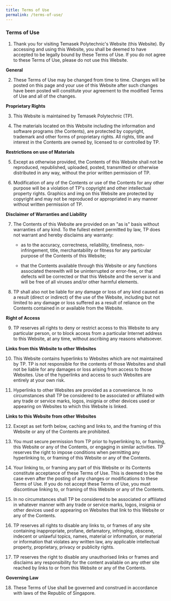 ```yaml
---
title: Terms of Use
permalink: /terms-of-use/
---
```

### Terms of Use

1. Thank you for visiting Temasek Polytechnic's Website (this Website). By accessing and using this Website, you shall be deemed to have accepted to be legally bound by these Terms of Use. If you do not agree to these Terms of Use, please do not use this Website.

**General**

2. These Terms of Use may be changed from time to time. Changes will be posted on this page and your use of this Website after such changes have been posted will constitute your agreement to the modified Terms of Use and all of the changes.

**Proprietary Rights**

3. This Website is maintained by Temasek Polytechnic (TP).

4. The materials located on this Website including the information and software programs (the Contents), are protected by copyright, trademark and other forms of proprietary rights. All rights, title and interest in the Contents are owned by, licensed to or controlled by TP.

**Restrictions on use of Materials**

5. Except as otherwise provided, the Contents of this Website shall not be reproduced, republished, uploaded, posted, transmitted or otherwise distributed in any way, without the prior written permission of TP.

6. Modification of any of the Contents or use of the Contents for any other purpose will be a violation of TP's copyright and other intellectual property rights. Graphics and img on this Website are protected by copyright and may not be reproduced or appropriated in any manner without written permission of TP.

**Disclaimer of Warranties and Liability**

7. The Contents of this Website are provided on an "as is" basis without warranties of any kind. To the fullest extent permitted by law, TP does not warrant and hereby disclaims any warranty:
   * as to the accuracy, correctness, reliability, timeliness, non-infringement, title, merchantability or fitness for any particular purpose of the Contents of this Website;

   * that the Contents available through this Website or any functions associated therewith will be uninterrupted or error-free, or that defects will be corrected or that this Website and the server is and will be free of all viruses and/or other harmful elements.

8. TP shall also not be liable for any damage or loss of any kind caused as a result (direct or indirect) of the use of the Website, including but not limited to any damage or loss suffered as a result of reliance on the Contents contained in or available from the Website.

**Right of Access**

9. TP reserves all rights to deny or restrict access to this Website to any particular person, or to block access from a particular Internet address to this Website, at any time, without ascribing any reasons whatsoever.

**Links from this Website to other Websites**

10. This Website contains hyperlinks to Websites which are not maintained by TP. TP is not responsible for the contents of those Websites and shall not be liable for any damages or loss arising from access to those Websites. Use of the hyperlinks and access to such Websites are entirely at your own risk.

11. Hyperlinks to other Websites are provided as a convenience. In no circumstances shall TP be considered to be associated or affiliated with any trade or service marks, logos, insignia or other devices used or appearing on Websites to which this Website is linked.

**Links to this Website from other Websites**

12. Except as set forth below, caching and links to, and the framing of this Website or any of the Contents are prohibited.

13. You must secure permission from TP prior to hyperlinking to, or framing, this Website or any of the Contents, or engaging in similar activities. TP reserves the right to impose conditions when permitting any hyperlinking to, or framing of this Website or any of the Contents.

14. Your linking to, or framing any part of this Website or its Contents constitute acceptance of these Terms of Use. This is deemed to be the case even after the posting of any changes or modifications to these Terms of Use. If you do not accept these Terms of Use, you must discontinue linking to, or framing of this Website or any of the Contents.

15. In no circumstances shall TP be considered to be associated or affiliated in whatever manner with any trade or service marks, logos, insignia or other devices used or appearing on Websites that link to this Website or any of the Contents.

16. TP reserves all rights to disable any links to, or frames of any site containing inappropriate, profane, defamatory, infringing, obscene, indecent or unlawful topics, names, material or information, or material or information that violates any written law, any applicable intellectual property, proprietary, privacy or publicity rights.

17. TP reserves the right to disable any unauthorised links or frames and disclaims any responsibility for the content available on any other site reached by links to or from this Website or any of the Contents.

**Governing Law**

18. These Terms of Use shall be governed and construed in accordance with laws of the Republic of Singapore.
